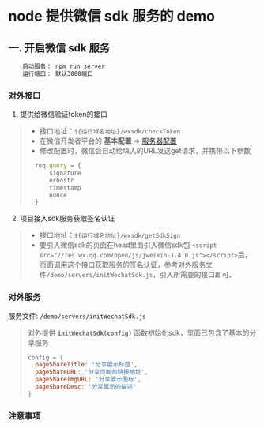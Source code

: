 # node 提供微信 sdk 服务的 demo

## 一. 开启微信 sdk 服务

```javascript
    启动服务： npm run server
    运行端口： 默认3000端口
```

### 对外接口

1. 提供给微信验证token的接口

> * 接口地址：`${运行域名地址}/wxsdk/checkToken`
> * 在微信开发者平台的 **基本配置** => [服务器配置](https://mp.weixin.qq.com/advanced/advanced?action=interface&t=advanced/interface&token=980142776&lang=zh_CN)
> * 修改配置时，微信会自动给填入的URL发送get请求，并携带以下参数
>
> ``` javascript
>   req.query = {
>       signature
>       echostr
>       timestamp
>       nonce
>   }
> ```

2. 项目接入sdk服务获取签名认证

> * 接口地址：`${运行域名地址}/wxsdk/getSdkSign`
> * 要引入微信sdk的页面在head里面引入微信sdk包 `<script src="//res.wx.qq.com/open/js/jweixin-1.4.0.js"></script>`后，页面调用这个接口获取服务的签名认证，参考对外服务文件`/demo/servers/initWechatSdk.js`，引入所需要的接口即可。

### 对外服务

服务文件: `/demo/servers/initWechatSdk.js`

> 对外提供 **`initWechatSdk(config)`** 函数初始化sdk，里面已包含了基本的分享服务
>
> ``` javascript
> config = {
>   pageShareTitle: '分享展示标题',
>   pageShareURL: '分享页面的链接地址',
>   pageShareimgURL: '分享展示图标',
>   pageShareDesc: '分享展示的描述'
> }

### 注意事项
